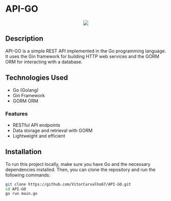 # API-GO

<div align="center">
  <img src="https://github.com/VitorCarvalho67/API-GO/assets/102667323/25bd1f0d-af66-48d0-a825-9beadbb9b985" />
</div>

## Description
API-GO is a simple REST API implemented in the Go programming language. It uses the Gin framework for building HTTP web services and the GORM ORM for interacting with a database.

## Technologies Used
- Go (Golang)
- Gin Framework
- GORM ORM

### Features
- RESTful API endpoints
- Data storage and retrieval with GORM
- Lightweight and efficient

## Installation
To run this project locally, make sure you have Go and the necessary dependencies installed. Then, you can clone the repository and run the following commands:

```bash
git clone https://github.com/VitorCarvalho67/API-GO.git
cd API-GO
go run main.go

